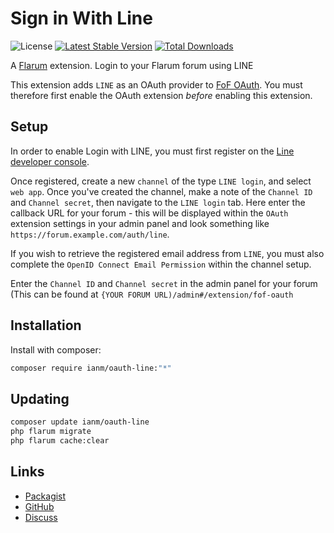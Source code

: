 # Sign in With Line

![License](https://img.shields.io/badge/license-MIT-blue.svg) [![Latest Stable Version](https://img.shields.io/packagist/v/ianm/oauth-line.svg)](https://packagist.org/packages/ianm/oauth-line) [![Total Downloads](https://img.shields.io/packagist/dt/ianm/oauth-line.svg)](https://packagist.org/packages/ianm/oauth-line)

A [Flarum](http://flarum.org) extension. Login to your Flarum forum using LINE

This extension adds `LINE` as an OAuth provider to [FoF OAuth](https://extiverse.com/extension/fof/oauth). You must therefore first enable the OAuth extension _before_ enabling this extension.

## Setup

In order to enable Login with LINE, you must first register on the [Line developer console](https://developers.line.biz/console/).

Once registered, create a new `channel` of the type `LINE login`, and select `web app`. Once you've created the channel, make a note of the `Channel ID` and `Channel secret`, then navigate to the `LINE login` tab. Here enter the callback URL for your forum - this will be displayed within the `OAuth` extension settings in your admin panel and look something like `https://forum.example.com/auth/line`.

If you wish to retrieve the registered email address from `LINE`, you must also complete the `OpenID Connect Email Permission` within the channel setup.

Enter the `Channel ID` and `Channel secret` in the admin panel for your forum (This can be found at `{YOUR FORUM URL)/admin#/extension/fof-oauth`

## Installation

Install with composer:

```sh
composer require ianm/oauth-line:"*"
```

## Updating

```sh
composer update ianm/oauth-line
php flarum migrate
php flarum cache:clear
```

## Links

- [Packagist](https://packagist.org/packages/ianm/oauth-line)
- [GitHub](https://github.com/imorland/flarum-ext-oauth-line)
- [Discuss](https://discuss.flarum.org/d/31860)
